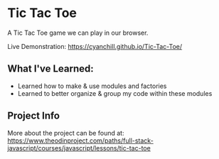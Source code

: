 # Tic Tac Toe

A Tic Tac Toe game we can play in our browser.

Live Demonstration: https://cyanchill.github.io/Tic-Tac-Toe/

## What I've Learned:

- Learned how to make & use modules and factories
- Learned to better organize & group my code within these modules

## Project Info

More about the project can be found at: https://www.theodinproject.com/paths/full-stack-javascript/courses/javascript/lessons/tic-tac-toe
